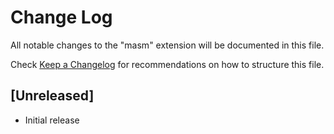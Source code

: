 # Change Log

All notable changes to the "masm" extension will be documented in this file.

Check [Keep a Changelog](http://keepachangelog.com/) for recommendations on how to structure this file.

## [Unreleased]

- Initial release